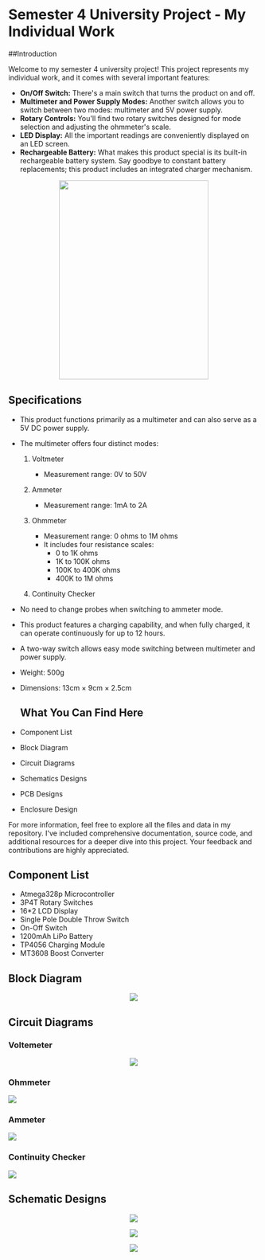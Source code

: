 # Semester 4 University Project - My Individual Work

##Introduction


Welcome to my semester 4 university project! This project represents my individual work, and it comes with several important features:

- **On/Off Switch:** There's a main switch that turns the product on and off.
- **Multimeter and Power Supply Modes:** Another switch allows you to switch between two modes: multimeter and 5V power supply.
- **Rotary Controls:** You'll find two rotary switches designed for mode selection and adjusting the ohmmeter's scale.
- **LED Display:** All the important readings are conveniently displayed on an LED screen.
- **Rechargeable Battery:** What makes this product special is its built-in rechargeable battery system. Say goodbye to constant battery replacements; this product includes an integrated charger mechanism.

<p align="center">
  <img width="300" height="400" src="https://github.com/SadeepRathnayaka/EN2160-Electronic-Design-Realization/blob/main/Images/IMG-2959.jpg">
</p>

## Specifications

- This product functions primarily as a multimeter and can also serve as a 5V DC power supply.
- The multimeter offers four distinct modes:

    1. Voltmeter
       - Measurement range: 0V to 50V

    2. Ammeter
       - Measurement range: 1mA to 2A

    3. Ohmmeter
       - Measurement range: 0 ohms to 1M ohms
       - It includes four resistance scales:
           - 0 to 1K ohms
           - 1K to 100K ohms
           - 100K to 400K ohms
           - 400K to 1M ohms

    4. Continuity Checker

- No need to change probes when switching to ammeter mode.
- This product features a charging capability, and when fully charged, it can operate continuously for up to 12 hours.
- A two-way switch allows easy mode switching between multimeter and power supply.
- Weight: 500g
- Dimensions: 13cm × 9cm × 2.5cm

  ## What You Can Find Here

- Component List
- Block Diagram
- Circuit Diagrams
- Schematics Designs
- PCB Designs
- Enclosure Design

For more information, feel free to explore all the files and data in my repository. I've included comprehensive documentation, source code, and additional resources for a deeper dive into this project. Your feedback and contributions are highly appreciated.

## Component List

- Atmega328p Microcontroller
- 3P4T Rotary Switches
- 16*2 LCD Display
- Single Pole Double Throw Switch
- On-Off Switch
- 1200mAh LiPo Battery
- TP4056 Charging Module
- MT3608 Boost Converter

## Block Diagram

<p align="center">
  <img src="https://github.com/SadeepRathnayaka/EN2160-Electronic-Design-Realization/blob/main/Images/block%20diagram.png">
</p>


## Circuit Diagrams


### Voltemeter
<p align="center">
<img src="https://github.com/SadeepRathnayaka/EN2160-Electronic-Design-Realization/blob/main/Images/voltmeter.png">
</p>

### Ohmmeter
<img src="https://github.com/SadeepRathnayaka/EN2160-Electronic-Design-Realization/blob/main/Images/ohhmeter.png">



### Ammeter

<img src="https://github.com/SadeepRathnayaka/EN2160-Electronic-Design-Realization/blob/main/Images/ammeter.png">



### Continuity Checker

<img src="https://github.com/SadeepRathnayaka/EN2160-Electronic-Design-Realization/blob/main/Images/c%20checker.png">


## Schematic Designs 
<p align="center">
<img src="https://github.com/SadeepRathnayaka/EN2160-Electronic-Design-Realization/blob/main/Images/Schematic%201.png">
</p>

<p align="center">
<img src="https://github.com/SadeepRathnayaka/EN2160-Electronic-Design-Realization/blob/main/Images/Schematic%202.png">
</p>

<p align="center">
<img src="https://github.com/SadeepRathnayaka/EN2160-Electronic-Design-Realization/blob/main/Images/Schematic%203.png">
</p>


